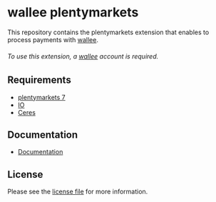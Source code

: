 

# wallee plentymarkets
This repository contains the plentymarkets extension that enables to process payments with [wallee](https://www.wallee.com/).

###### To use this extension, a [wallee](https://www.wallee.com/) account is required.

## Requirements

* [plentymarkets 7](https://www.plentymarkets.eu/)
* [IO](https://marketplace.plentymarkets.com/plugins/channels/online-shops/io_4696)
* [Ceres](https://marketplace.plentymarkets.com/plugins/channels/online-shops/ceres_4697)

## Documentation

* [Documentation](https://plugin-documentation.wallee.com/wallee-payment/plentymarkets/2.0.39/docs/en/documentation.html)

## License

Please see the [license file](https://github.com/wallee-payment/plentymarkets/blob/2.0.39/LICENSE) for more information.